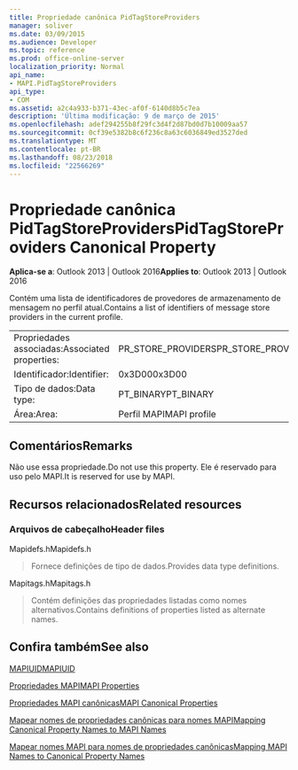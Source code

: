 ```yaml
---
title: Propriedade canônica PidTagStoreProviders
manager: soliver
ms.date: 03/09/2015
ms.audience: Developer
ms.topic: reference
ms.prod: office-online-server
localization_priority: Normal
api_name:
- MAPI.PidTagStoreProviders
api_type:
- COM
ms.assetid: a2c4a933-b371-43ec-af0f-6140d8b5c7ea
description: 'Última modificação: 9 de março de 2015'
ms.openlocfilehash: adef294255b8f29fc3d4f2d87bd0d7b10009aa57
ms.sourcegitcommit: 0cf39e5382b8c6f236c8a63c6036849ed3527ded
ms.translationtype: MT
ms.contentlocale: pt-BR
ms.lasthandoff: 08/23/2018
ms.locfileid: "22566269"
---
```

# <a name="pidtagstoreproviders-canonical-property"></a><span data-ttu-id="7c7e8-103">Propriedade canônica PidTagStoreProviders</span><span class="sxs-lookup"><span data-stu-id="7c7e8-103">PidTagStoreProviders Canonical Property</span></span>

  
  
<span data-ttu-id="7c7e8-104">**Aplica-se a**: Outlook 2013 | Outlook 2016</span><span class="sxs-lookup"><span data-stu-id="7c7e8-104">**Applies to**: Outlook 2013 | Outlook 2016</span></span> 
  
<span data-ttu-id="7c7e8-105">Contém uma lista de identificadores de provedores de armazenamento de mensagem no perfil atual.</span><span class="sxs-lookup"><span data-stu-id="7c7e8-105">Contains a list of identifiers of message store providers in the current profile.</span></span>
  
|||
|:-----|:-----|
|<span data-ttu-id="7c7e8-106">Propriedades associadas:</span><span class="sxs-lookup"><span data-stu-id="7c7e8-106">Associated properties:</span></span>  <br/> |<span data-ttu-id="7c7e8-107">PR_STORE_PROVIDERS</span><span class="sxs-lookup"><span data-stu-id="7c7e8-107">PR_STORE_PROVIDERS</span></span>  <br/> |
|<span data-ttu-id="7c7e8-108">Identificador:</span><span class="sxs-lookup"><span data-stu-id="7c7e8-108">Identifier:</span></span>  <br/> |<span data-ttu-id="7c7e8-109">0x3D00</span><span class="sxs-lookup"><span data-stu-id="7c7e8-109">0x3D00</span></span>  <br/> |
|<span data-ttu-id="7c7e8-110">Tipo de dados:</span><span class="sxs-lookup"><span data-stu-id="7c7e8-110">Data type:</span></span>  <br/> |<span data-ttu-id="7c7e8-111">PT_BINARY</span><span class="sxs-lookup"><span data-stu-id="7c7e8-111">PT_BINARY</span></span>  <br/> |
|<span data-ttu-id="7c7e8-112">Área:</span><span class="sxs-lookup"><span data-stu-id="7c7e8-112">Area:</span></span>  <br/> |<span data-ttu-id="7c7e8-113">Perfil MAPI</span><span class="sxs-lookup"><span data-stu-id="7c7e8-113">MAPI profile</span></span>  <br/> |
   
## <a name="remarks"></a><span data-ttu-id="7c7e8-114">Comentários</span><span class="sxs-lookup"><span data-stu-id="7c7e8-114">Remarks</span></span>

<span data-ttu-id="7c7e8-115">Não use essa propriedade.</span><span class="sxs-lookup"><span data-stu-id="7c7e8-115">Do not use this property.</span></span> <span data-ttu-id="7c7e8-116">Ele é reservado para uso pelo MAPI.</span><span class="sxs-lookup"><span data-stu-id="7c7e8-116">It is reserved for use by MAPI.</span></span>
  
## <a name="related-resources"></a><span data-ttu-id="7c7e8-117">Recursos relacionados</span><span class="sxs-lookup"><span data-stu-id="7c7e8-117">Related resources</span></span>

### <a name="header-files"></a><span data-ttu-id="7c7e8-118">Arquivos de cabeçalho</span><span class="sxs-lookup"><span data-stu-id="7c7e8-118">Header files</span></span>

<span data-ttu-id="7c7e8-119">Mapidefs.h</span><span class="sxs-lookup"><span data-stu-id="7c7e8-119">Mapidefs.h</span></span>
  
> <span data-ttu-id="7c7e8-120">Fornece definições de tipo de dados.</span><span class="sxs-lookup"><span data-stu-id="7c7e8-120">Provides data type definitions.</span></span>
    
<span data-ttu-id="7c7e8-121">Mapitags.h</span><span class="sxs-lookup"><span data-stu-id="7c7e8-121">Mapitags.h</span></span>
  
> <span data-ttu-id="7c7e8-122">Contém definições das propriedades listadas como nomes alternativos.</span><span class="sxs-lookup"><span data-stu-id="7c7e8-122">Contains definitions of properties listed as alternate names.</span></span>
    
## <a name="see-also"></a><span data-ttu-id="7c7e8-123">Confira também</span><span class="sxs-lookup"><span data-stu-id="7c7e8-123">See also</span></span>



[<span data-ttu-id="7c7e8-124">MAPIUID</span><span class="sxs-lookup"><span data-stu-id="7c7e8-124">MAPIUID</span></span>](mapiuid.md)


[<span data-ttu-id="7c7e8-125">Propriedades MAPI</span><span class="sxs-lookup"><span data-stu-id="7c7e8-125">MAPI Properties</span></span>](mapi-properties.md)
  
[<span data-ttu-id="7c7e8-126">Propriedades MAPI canônicas</span><span class="sxs-lookup"><span data-stu-id="7c7e8-126">MAPI Canonical Properties</span></span>](mapi-canonical-properties.md)
  
[<span data-ttu-id="7c7e8-127">Mapear nomes de propriedades canônicas para nomes MAPI</span><span class="sxs-lookup"><span data-stu-id="7c7e8-127">Mapping Canonical Property Names to MAPI Names</span></span>](mapping-canonical-property-names-to-mapi-names.md)
  
[<span data-ttu-id="7c7e8-128">Mapear nomes MAPI para nomes de propriedades canônicas</span><span class="sxs-lookup"><span data-stu-id="7c7e8-128">Mapping MAPI Names to Canonical Property Names</span></span>](mapping-mapi-names-to-canonical-property-names.md)

